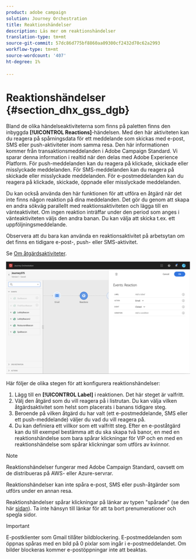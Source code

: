 ```yaml
---
product: adobe campaign
solution: Journey Orchestration
title: Reaktionshändelser
description: Läs mer om reaktionshändelser
translation-type: tm+mt
source-git-commit: 57dc86d775bf8860aa09300cf2432d70c62a2993
workflow-type: tm+mt
source-wordcount: '407'
ht-degree: 1%

---
```



# Reaktionshändelser {#section_dhx_gss_dgb}

Bland de olika händelseaktiviteterna som finns på paletten finns den inbyggda **[!UICONTROL Reactions]**-händelsen. Med den här aktiviteten kan du reagera på spårningsdata för ett meddelande som skickas med e-post, SMS eller push-aktiviteter inom samma resa. Den här informationen kommer från transaktionsmeddelanden i Adobe Campaign Standard. Vi sparar denna information i realtid när den delas med Adobe Experience Platform. För push-meddelanden kan du reagera på klickade, skickade eller misslyckade meddelanden. För SMS-meddelanden kan du reagera på skickade eller misslyckade meddelanden. För e-postmeddelanden kan du reagera på klickade, skickade, öppnade eller misslyckade meddelanden.

Du kan också använda den här funktionen för att utföra en åtgärd när det inte finns någon reaktion på dina meddelanden. Det gör du genom att skapa en andra sökväg parallellt med reaktionsaktiviteten och lägga till en vänteaktivitet. Om ingen reaktion inträffar under den period som anges i vänteaktiviteten väljs den andra banan. Du kan välja att skicka t.ex. ett uppföljningsmeddelande.

Observera att du bara kan använda en reaktionsaktivitet på arbetsytan om det finns en tidigare e-post-, push- eller SMS-aktivitet.

Se [Om åtgärdsaktiviteter](../building-journeys/about-action-activities.md).

![](../assets/journey45.png)

Här följer de olika stegen för att konfigurera reaktionshändelser:

1. Lägg till en **[!UICONTROL Label]** i reaktionen. Det här steget är valfritt.
1. Välj den åtgärd som du vill reagera på i listrutan. Du kan välja vilken åtgärdsaktivitet som helst som placerats i banans tidigare steg.
1. Beroende på vilken åtgärd du har valt (ett e-postmeddelande, SMS eller ett push-meddelande) väljer du vad du vill reagera på.
1. Du kan definiera ett villkor som ett valfritt steg. Efter en e-poståtgärd kan du till exempel bestämma att du ska skapa två banor, en med en reaktionshändelse som bara spårar klickningar för VIP och en med en reaktionshändelse som spårar klickningar som utförs av kvinnor.

>[!NOTE]
>
>Reaktionshändelser fungerar med Adobe Campaign Standard, oavsett om de distribueras på AWS- eller Azure-servrar.
>
>Reaktionshändelser kan inte spåra e-post, SMS eller push-åtgärder som utförs under en annan resa.
>
>Reaktionshändelser spårar klickningar på länkar av typen &quot;spårade&quot; (se den här [sidan](https://docs.adobe.com/content/help/en/campaign-standard/using/designing-content/links.html#about-tracked-urls)). Ta inte hänsyn till länkar för att ta bort prenumerationer och spegla sidor.

>[!IMPORTANT]
>
>E-postklienter som Gmail tillåter bildblockering. E-postmeddelanden som öppnas spåras med en bild på 0 pixlar som ingår i e-postmeddelandet. Om bilder blockeras kommer e-postöppningar inte att beaktas.
